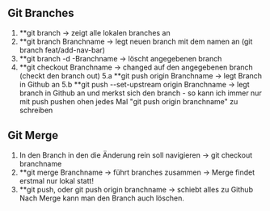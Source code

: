 ## Git Branches
1. **git branch -> zeigt alle lokalen branches an
2. **git branch Branchname -> legt neuen branch mit dem namen an (git branch feat/add-nav-bar)
3. **git branch -d -Branchname -> löscht angegebenen branch
4. **git checkout Branchname -> changed auf den angegebenen branch (checkt den branch out)
5.a **git push origin Branchname -> legt Branch in Github an
5.b **git push --set-upstream origin Branchname -> legt branch in Github an und merkst sich den branch - so kann ich immer nur mit push pushen ohen jedes Mal "git push origin branchname" zu schreiben

## Git Merge
1. In den Branch in den die Änderung rein soll navigieren -> git checkout branchname
2. **git merge Branchname -> führt branches zusammen
-> Merge findet erstmal nur lokal statt!
3. **git push, oder git push origin branchname -> schiebt alles zu Github
Nach Merge kann man den Branch auch löschen.